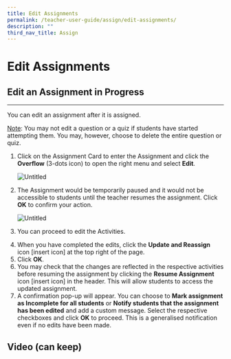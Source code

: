 ```yaml
---
title: Edit Assignments
permalink: /teacher-user-guide/assign/edit-assignments/
description: ""
third_nav_title: Assign
---
```

<h1 id="edit-assignments">Edit Assignments</h1>
<h2 id="-edit-an-assignment-in-progress-"><strong>Edit an Assignment in Progress</strong></h2>
<hr>
<p>You can edit an assignment after it is assigned.</p>
<p><u>Note</u>: You may not edit a question or a quiz if students have started attempting them. You may, however, choose to delete the entire question or quiz.</p>
<ol>
<li><p>Click on the Assignment Card to enter the Assignment and click the <strong>Overflow</strong> (3-dots icon) to open the right menu and select <strong>Edit</strong>.</p>
<p> <img alt="Untitled" src="https://s3-us-west-2.amazonaws.com/secure.notion-static.com/aeb79878-15df-4bd7-86ea-6d2a0a105380/Untitled.png"></p>
</li>
<li><p>The Assignment would be temporarily paused and it would not be accessible to students until the teacher resumes the assignment. Click <strong>OK</strong> to confirm your action.</p>
<p> <img alt="Untitled" src="https://s3-us-west-2.amazonaws.com/secure.notion-static.com/06f0b7df-863c-478e-a2ec-b19354e08f02/Untitled.png"></p>
</li>
<li><p>You can proceed to edit the Activities.</p>
</li>
<li>When you have completed the edits, click the <strong>Update and Reassign</strong> icon [insert icon] at the top right of the page.</li>
<li>Click <strong>OK</strong>.</li>
<li>You may check that the changes are reflected in the respective activities before resuming the assignment by clicking the <strong>Resume Assignment</strong> icon [insert icon] in the header. This will allow students to access the updated assignment.</li>
<li>A confirmation pop-up will appear. You can choose to <strong>Mark assignment as Incomplete for all students</strong> or <strong>Notify students that the assignment has been edited</strong> and add a custom message. Select the respective checkboxes and click <strong>OK</strong> to proceed. This is a generalised notification even if no edits have been made.</li>
</ol>
<h2 id="video-can-keep-">Video (can keep)</h2>